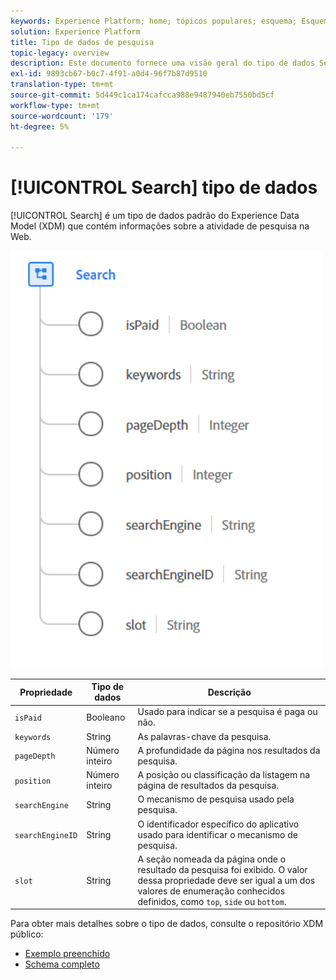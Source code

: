 ```yaml
---
keywords: Experience Platform; home; tópicos populares; esquema; Esquema; XDM; campos; esquemas; esquemas; pesquisa; tipo de dados; tipo de dados; tipo de dados;
solution: Experience Platform
title: Tipo de dados de pesquisa
topic-legacy: overview
description: Este documento fornece uma visão geral do tipo de dados Search Experience Data Model (XDM).
exl-id: 9893cb67-b0c7-4f91-a0d4-96f7b87d9510
translation-type: tm+mt
source-git-commit: 5d449c1ca174cafcca988e9487940eb7550bd5cf
workflow-type: tm+mt
source-wordcount: '179'
ht-degree: 5%

---
```


# [!UICONTROL Search] tipo de dados

[!UICONTROL Search] é um tipo de dados padrão do Experience Data Model (XDM) que contém informações sobre a atividade de pesquisa na Web.

<img src="../images/data-types/search.PNG" width="500" /><br />

| Propriedade | Tipo de dados | Descrição |
| --- | --- | --- |
| `isPaid` | Booleano | Usado para indicar se a pesquisa é paga ou não. |
| `keywords` | String | As palavras-chave da pesquisa. |
| `pageDepth` | Número inteiro | A profundidade da página nos resultados da pesquisa. |
| `position` | Número inteiro | A posição ou classificação da listagem na página de resultados da pesquisa. |
| `searchEngine` | String | O mecanismo de pesquisa usado pela pesquisa. |
| `searchEngineID` | String | O identificador específico do aplicativo usado para identificar o mecanismo de pesquisa. |
| `slot` | String | A seção nomeada da página onde o resultado da pesquisa foi exibido. O valor dessa propriedade deve ser igual a um dos valores de enumeração conhecidos definidos, como `top`, `side` ou `bottom`. |

Para obter mais detalhes sobre o tipo de dados, consulte o repositório XDM público:

* [Exemplo preenchido](https://github.com/adobe/xdm/blob/master/components/datatypes/search.example.1.json)
* [Schema completo](https://github.com/adobe/xdm/blob/master/components/datatypes/search.schema.json)
